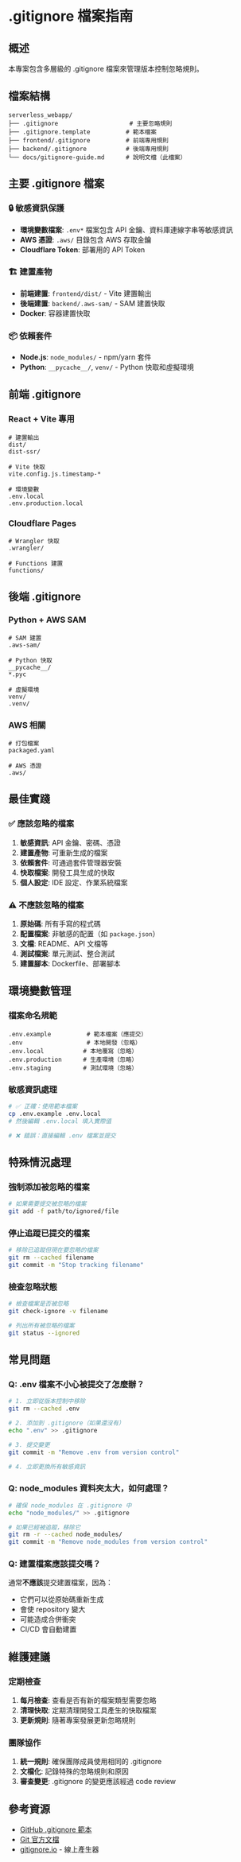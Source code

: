 # .gitignore 檔案指南

## 概述
本專案包含多層級的 .gitignore 檔案來管理版本控制忽略規則。

## 檔案結構

```
serverless_webapp/
├── .gitignore                    # 主要忽略規則
├── .gitignore.template          # 範本檔案
├── frontend/.gitignore          # 前端專用規則
├── backend/.gitignore           # 後端專用規則
└── docs/gitignore-guide.md      # 說明文檔（此檔案）
```

## 主要 .gitignore 檔案

### 🔒 敏感資訊保護
- **環境變數檔案**: `.env*` 檔案包含 API 金鑰、資料庫連線字串等敏感資訊
- **AWS 憑證**: `.aws/` 目錄包含 AWS 存取金鑰
- **Cloudflare Token**: 部署用的 API Token

### 🏗️ 建置產物
- **前端建置**: `frontend/dist/` - Vite 建置輸出
- **後端建置**: `backend/.aws-sam/` - SAM 建置快取
- **Docker**: 容器建置快取

### 📦 依賴套件
- **Node.js**: `node_modules/` - npm/yarn 套件
- **Python**: `__pycache__/`, `venv/` - Python 快取和虛擬環境

## 前端 .gitignore

### React + Vite 專用
```gitignore
# 建置輸出
dist/
dist-ssr/

# Vite 快取
vite.config.js.timestamp-*

# 環境變數
.env.local
.env.production.local
```

### Cloudflare Pages
```gitignore
# Wrangler 快取
.wrangler/

# Functions 建置
functions/
```

## 後端 .gitignore

### Python + AWS SAM
```gitignore
# SAM 建置
.aws-sam/

# Python 快取
__pycache__/
*.pyc

# 虛擬環境
venv/
.venv/
```

### AWS 相關
```gitignore
# 打包檔案
packaged.yaml

# AWS 憑證
.aws/
```

## 最佳實踐

### ✅ 應該忽略的檔案
1. **敏感資訊**: API 金鑰、密碼、憑證
2. **建置產物**: 可重新生成的檔案
3. **依賴套件**: 可通過套件管理器安裝
4. **快取檔案**: 開發工具生成的快取
5. **個人設定**: IDE 設定、作業系統檔案

### ⚠️ 不應該忽略的檔案
1. **原始碼**: 所有手寫的程式碼
2. **配置檔案**: 非敏感的配置（如 `package.json`）
3. **文檔**: README、API 文檔等
4. **測試檔案**: 單元測試、整合測試
5. **建置腳本**: Dockerfile、部署腳本

## 環境變數管理

### 檔案命名規範
```
.env.example          # 範本檔案（應提交）
.env                  # 本地開發（忽略）
.env.local           # 本地覆寫（忽略）
.env.production      # 生產環境（忽略）
.env.staging         # 測試環境（忽略）
```

### 敏感資訊處理
```bash
# ✅ 正確：使用範本檔案
cp .env.example .env.local
# 然後編輯 .env.local 填入實際值

# ❌ 錯誤：直接編輯 .env 檔案並提交
```

## 特殊情況處理

### 強制添加被忽略的檔案
```bash
# 如果需要提交被忽略的檔案
git add -f path/to/ignored/file
```

### 停止追蹤已提交的檔案
```bash
# 移除已追蹤但現在要忽略的檔案
git rm --cached filename
git commit -m "Stop tracking filename"
```

### 檢查忽略狀態
```bash
# 檢查檔案是否被忽略
git check-ignore -v filename

# 列出所有被忽略的檔案
git status --ignored
```

## 常見問題

### Q: .env 檔案不小心被提交了怎麼辦？
```bash
# 1. 立即從版本控制中移除
git rm --cached .env

# 2. 添加到 .gitignore（如果還沒有）
echo ".env" >> .gitignore

# 3. 提交變更
git commit -m "Remove .env from version control"

# 4. 立即更換所有敏感資訊
```

### Q: node_modules 資料夾太大，如何處理？
```bash
# 確保 node_modules 在 .gitignore 中
echo "node_modules/" >> .gitignore

# 如果已經被追蹤，移除它
git rm -r --cached node_modules/
git commit -m "Remove node_modules from version control"
```

### Q: 建置檔案應該提交嗎？
通常**不應該**提交建置檔案，因為：
- 它們可以從原始碼重新生成
- 會使 repository 變大
- 可能造成合併衝突
- CI/CD 會自動建置

## 維護建議

### 定期檢查
1. **每月檢查**: 查看是否有新的檔案類型需要忽略
2. **清理快取**: 定期清理開發工具產生的快取檔案
3. **更新規則**: 隨著專案發展更新忽略規則

### 團隊協作
1. **統一規則**: 確保團隊成員使用相同的 .gitignore
2. **文檔化**: 記錄特殊的忽略規則和原因
3. **審查變更**: .gitignore 的變更應該經過 code review

## 參考資源

- [GitHub .gitignore 範本](https://github.com/github/gitignore)
- [Git 官方文檔](https://git-scm.com/docs/gitignore)
- [gitignore.io](https://www.toptal.com/developers/gitignore) - 線上產生器